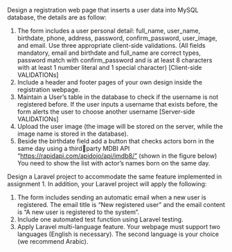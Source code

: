Design a registration web page that inserts a user data into MySQL database, the details are as follow:
1. The form includes a user personal detail: full_name, user_name, birthdate, phone, address, 
password, confirm_password, user_image, and email. Use three appropriate client-side 
validations. (All fields mandatory, email and birthdate and full_name are correct types, 
password match with confirm_password and is at least 8 characters with at least 1 number 
literal and 1 special character) [Client-side VALIDATIONs]
2. Include a header and footer pages of your own design inside the registration webpage. 
3. Maintain a User’s table in the database to check if the username is not registered before. If the 
user inputs a username that exists before, the form alerts the user to choose another username
[Server-side VALIDATIONs]
4. Upload the user image (the image will be stored on the server, while the image name is stored 
in the database).
5. Beside the birthdate field add a button that checks actors born in the same day using a thirdparty MDBI API “https://rapidapi.com/apidojo/api/imdb8/” (shown in the figure below)
You need to show the list with actor’s names born on the same day.


Design a Laravel project to accommodate the same feature implemented in assignment 1. In addition,
your Laravel project will apply the following:
1. The form includes sending an automatic email when a new user is registered. The email title is 
“New registered user” and the email content is “A new user <username> is registered to the 
system”.
2. Include one automated test function using Laravel testing.
3. Apply Laravel multi-language feature. Your webpage must support two languages (English is 
necessary). The second language is your choice (we recommend Arabic).

